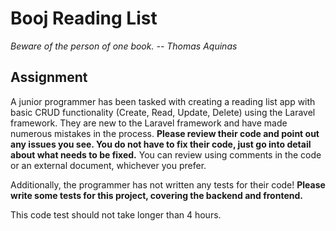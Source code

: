 # Booj Reading List
*Beware of the person of one book. -- Thomas Aquinas*
## Assignment
A junior programmer has been tasked with creating a reading list app with basic CRUD functionality (Create, Read, Update, Delete) using the Laravel framework. They are new to the Laravel framework and have made numerous mistakes in the process. **Please review their code and point out any issues you see. You do not have to fix their code, just go into detail about what needs to be fixed.** You can review using comments in the code or an external document, whichever you prefer.

Additionally, the programmer has not written any tests for their code! **Please write some tests for this project, covering the backend and frontend.**


This code test should not take longer than 4 hours.
